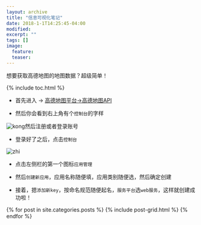 ```yaml
---
layout: archive
title: "信息可视化笔记"
date: 2018-1-1T14:25:45-04:00
modified:
excerpt: ""
tags: []
image: 
  feature: 
  teaser:
---
```


想要获取高德地图的地图数据？超级简单！

{% include toc.html %}

- 首先进入 → <a href="http://lbs.amap.com/?:display_count=yes" target="_blank">高德地图平台→高德地图API</a>

- 然后你会看到右上角有个`控制台`的字样

![kong](https://image.ipaiban.com/upload-ueditor-image-20180106-1515187004903005840.png)然后注册或者登录账号

- 登录好了之后，点击`控制台`

![zhi](https://image.ipaiban.com/upload-ueditor-image-20180106-1515186913294017233.png)

- 点击左侧栏的第一个图标`应用管理`

- 然后`创建新应用`，应用名称随便填，应用类别随便选，然后确定创建

- 接着，摁`添加新key`，按命名规范随便起名，`服务平台`选`web服务`，这样就创建成功啦！

<div class="tiles">
{% for post in site.categories.posts %}
  {% include post-grid.html %}
{% endfor %}
</div><!-- /.tiles 把所有categories 有 posts 的列出来-->
